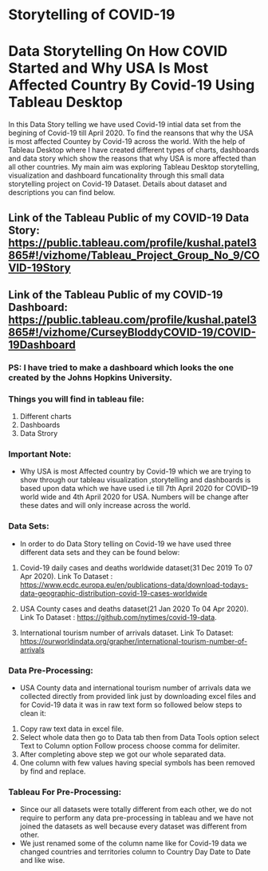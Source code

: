 # Storytelling of COVID-19

# Data Storytelling On How COVID Started and Why USA Is Most Affected Country By Covid-19 Using Tableau Desktop
In this Data Story telling we have used Covid-19 intial data set from the begining of Covid-19 till April 2020. To find the reansons that why the USA is most affected Countey by Covid-19 across the world. With the help of Tableau Desktop where I have created different types of charts, dashboards and data story which show the reasons that why USA is more affected than all other countries. My main aim was exploring Tableau Desktop storytelling, visualization and dashboard funcationality through this small data storytelling project on Covid-19 Dataset. Details about dataset and descriptions you can find below.


## Link of the Tableau Public of my COVID-19 Data Story: https://public.tableau.com/profile/kushal.patel3865#!/vizhome/Tableau_Project_Group_No_9/COVID-19Story
## Link of the Tableau Public of my COVID-19 Dashboard: https://public.tableau.com/profile/kushal.patel3865#!/vizhome/CurseyBloddyCOVID-19/COVID-19Dashboard
### PS: I have tried to make a dashboard which looks the one created by the Johns Hopkins University.

### Things you will find in tableau file:

1. Different charts
2. Dashboards
3. Data Strory

### Important Note:

* Why USA is most Affected country by Covid-19 which we are trying to show through our tableau visualization ,storytelling and dashboards is based upon data which we have used i.e till 7th April 2020 for COVID–19 world wide and 4th April 2020 for USA. Numbers will be change after these dates and will only increase across the world.

### Data Sets:

* In order to do Data Story telling on Covid-19 we have used three different data sets and they can be found below:

1. Covid-19 daily cases and deaths worldwide dataset(31 Dec 2019 To 07 Apr 2020).
Link To Dataset : https://www.ecdc.europa.eu/en/publications-data/download-todays-data-geographic-distribution-covid-19-cases-worldwide

2. USA County cases and deaths dataset(21 Jan 2020 To 04 Apr 2020).
Link To Dataset : https://github.com/nytimes/covid-19-data.

3. International tourism number of arrivals dataset.
Link To Dataset: https://ourworldindata.org/grapher/international-tourism-number-of-arrivals

### Data Pre-Processing:

* USA County data and international tourism number of arrivals data we collected directly from provided link just by downloading excel files and for Covid-19 data it was in raw text form so followed below steps to clean it:

1. Copy raw text data in excel file.
2. Select whole data then go to Data tab then from Data Tools option select Text to Column option Follow process choose comma for delimiter.
3. After completing above step we got our whole separated data.
4. One column with few values having special symbols has been removed by find and replace.	

### Tableau For Pre-Processing:

* Since our all datasets were totally different from each other, we do not require to perform any data pre-processing in tableau and we have not joined the datasets as well because every dataset was different from other.
* We just renamed some of the column name like for Covid-19 data we changed countries and territories column to Country Day Date to Date and like wise.








